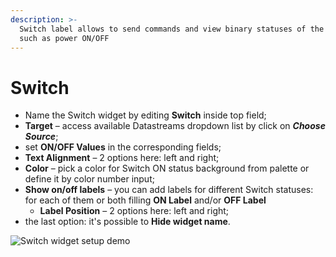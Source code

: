 ```yaml
---
description: >-
  Switch label allows to send commands and view binary statuses of the device,
  such as power ON/OFF
---
```


# Switch

* Name the Switch widget by editing **Switch** inside top field; 
* **Target** – access available Datastreams dropdown list by click on _**Choose Source**_; 
* set **ON/OFF Values** in the corresponding fields; 
* **Text Alignment** – 2 options here: left and right; 
* **Color** – pick a color for Switch ON status background from palette or define it by color number input; 
* **Show on/off labels** – you can add labels for different Switch statuses: for each of them or both filling **ON Label** and/or **OFF Label**
  * **Label Position** – 2 options here: left and right; 
* the last option: it's possible to **Hide widget name**.

![Switch widget setup demo](../../../.gitbook/assets/switch_setup.gif)



